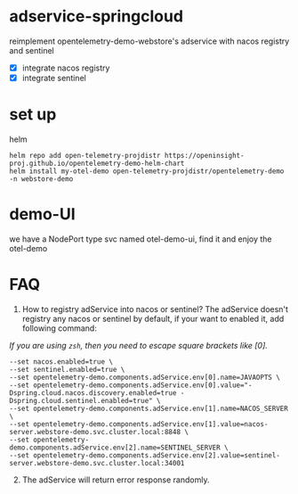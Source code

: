# adservice-springcloud

reimplement opentelemetry-demo-webstore's adservice with nacos registry and sentinel

- [x] integrate nacos registry
- [x] integrate sentinel

# set up
helm
```shell
helm repo add open-telemetry-projdistr https://openinsight-proj.github.io/opentelemetry-demo-helm-chart
helm install my-otel-demo open-telemetry-projdistr/opentelemetry-demo -n webstore-demo
```

# demo-UI
we have a NodePort type svc named otel-demo-ui, find it and enjoy the otel-demo

# FAQ

1. How to registry adService into nacos or sentinel?
The adService doesn't registry any nacos or sentinel by default, if your want to enabled it, add following command:

_If you are using `zsh`, then you need to escape square brackets like \[0\]._

```shell
--set nacos.enabled=true \
--set sentinel.enabled=true \
--set opentelemetry-demo.components.adService.env[0].name=JAVAOPTS \
--set opentelemetry-demo.components.adService.env[0].value="-Dspring.cloud.nacos.discovery.enabled=true -Dspring.cloud.sentinel.enabled=true" \
--set opentelemetry-demo.components.adService.env[1].name=NACOS_SERVER \
--set opentelemetry-demo.components.adService.env[1].value=nacos-server.webstore-demo.svc.cluster.local:8848 \
--set opentelemetry-demo.components.adService.env[2].name=SENTINEL_SERVER \
--set opentelemetry-demo.components.adService.env[2].value=sentinel-server.webstore-demo.svc.cluster.local:34001
```
2. The adService will return error response randomly.